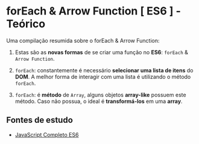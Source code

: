 # forEach & Arrow Function [ ES6 ] - Teórico
Uma compilação resumida sobre o forEach & Arrow Function:

1. Estas são as **novas formas** de se criar uma função no **ES6**: ``forEach`` & ``Arrow Function``.

2. ``forEach``: constantemente é necessário **selecionar uma lista de itens** do **DOM**. A melhor forma de interagir com uma lista é utilizando o método ``forEach``.

3. ``forEach``: é **método** de ``Array``, alguns objetos **array-like** possuem este método. Caso não possua, o ideal é **transformá-los** em uma **array**.

## Fontes de estudo
- [JavaScript Completo ES6](https://www.origamid.com/curso/javascript-completo-es6/)

